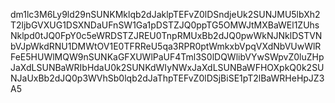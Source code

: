 dm1lc3M6Ly9ld29nSUNKMklqb2dJaklpTEFvZ0lDSndjeUk2SUNJMU5lbXh2T2ljbGVXUG1DSXNDaUFnSW1Ga1pDSTZJQ0ppTG5OMWJtMXBaWEl1ZUhsNklpd0tJQ0FpY0c5eWRDSTZJREU0TnpRMUxBb2dJQ0pwWkNJNklDSTVNbVJpWkdRNU1DMWtOV1E0TFRReU5qa3RPR0ptWmkxbVpqVXdNbVUwWlRFeE5HUWlMQW9nSUNKaGFXUWlPaUF4Tml3S0lDQWlibVYwSWpvZ0luZHpJaXdLSUNBaWRIbHdaU0k2SUNKdWIyNWxJaXdLSUNBaWFHOXpkQ0k2SUNJaUxBb2dJQ0p3WVhSb0lqb2dJaThpTEFvZ0lDSjBiSE1pT2lBaWRHeHpJZ3A5
